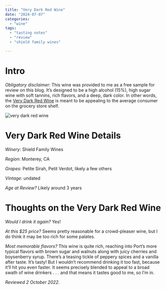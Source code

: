 ```yaml
---
title: "Very Dark Red Wine"
date: "2024-07-07"
categories:
  - "wine"
tags:
  - "tasting notes"
  - "review"
  - "shield family wines"

---
```

# Intro

*Obligatory disclaimer:* This wine was provided to me as a free sample for review on this blog. It’s designed to be a high alcohol (15%), high sugar wine with soft tannins, rich flavors, and a deep, dark color. In other words, the [Very Dark Red Wine](https://verydarkredwines.com/products/vdr-red-blend) is meant to be appealing to the average consumer on the grocery store shelf.

![very dark red wine](http://s3.amazonaws.com/thegourmez-wpmedia/2024/07/very-dark-red.jpg)

# Very Dark Red Wine Details

*Winery:* Shield Family Wines

*Region*: Monterey, CA

*Grapes:* Petite Sirah, Petit Verdot, likely a few others

*Vintage:* undated

*Age at Review?* Likely around 3 years

# Thoughts on the Very Dark Red Wine

*Would I drink it again?* Yes!

*At this $25 price?* Seems pretty reasonable for a crowd-pleaser wine, but I do think it may be too rich for some palates.

*Most memorable flavors?* This wine is quite rich, reaching into Port’s more typical flavors with brown sugar and walnuts along with juicy cherries and boysenberry syrup. There’s a teasing tickle of peppery spices and a vanilla after taste. It’s tasty! But I wouldn’t recommend drinking it too fast, because it’ll hit you even faster. It seems precisely blended to appeal to a broad swath of wine drinkers . . . and that means it tastes good to me, so I’m in.

*Reviewed 2 October 2022.*
